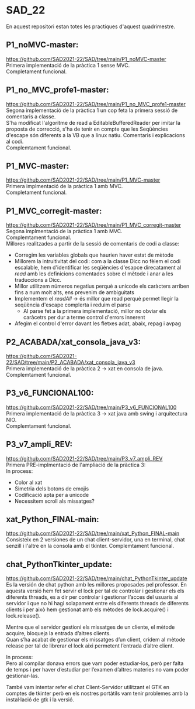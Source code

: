 # SAD_22
En aquest repositori estan totes les practiques d'aquest quadrimestre.

P1_noMVC-master: 
--
https://github.com/SAD2021-22/SAD/tree/main/P1_noMVC-master  
Primera implementació de la pràctica 1 sense MVC.  
Completament funcional.  

P1_no_MVC_profe1-master: 
--
https://github.com/SAD2021-22/SAD/tree/main/P1_no_MVC_profe1-master  
Segona implementació de la pràctica 1 un cop feta la primera sessió de comentaris a classe.  
S'ha modificat l'algoritme de read a EditableBufferedReader per imitar la proposta de correcció, s'ha de tenir en compte que les Seqüències d'escape són diferents a la VB que a linux natiu. Comentaris i explicacions al codi.  
Complemtament funcional.  

P1_MVC-master: 
--
https://github.com/SAD2021-22/SAD/tree/main/P1_MVC-master  
Primera implmentació de la pràctica 1 amb MVC.    
Completament funcional.  

P1_MVC_corregit-master: 
--
https://github.com/SAD2021-22/SAD/tree/main/P1_MVC_corregit-master  
Segona implmentació de la pràctica 1 amb MVC.  
Complemtament funcional.  
Millores realitzades a partir de la sessió de comentaris de codi a classe:
* Corregim les variables globals que haurien haver estat de mètode
* Millorem la intruitivitat del codi: com a la classe Dicc no fèiem el codi escalable, hem d'identificar les seqüències d'esapce direcatament al *read* amb les definicions comentades sobre el mètode i anar a les traduccions a Dicc.
* Millor utilitzem números negatius perquè a unicode els caràcters arriben fins a num molt alts, ens prevenim de ambiguitats
* Implementem el *readAll* -> és millor que read perquè permet llegir la seqüència d'escape complerta i reduim el parse
  * Al parse fet a la primera implementació, millor no obviar els caràcetrs per dur a terme control d'errors innerent
* Afegim el control d'error davant les fletxes adat, abaix, repag i avpag

P2_ACABADA/xat_consola_java_v3: 
--
https://github.com/SAD2021-22/SAD/tree/main/P2_ACABADA/xat_consola_java_v3  
Primera implementació de la pràctica 2 -> xat en consola de java.  
Complemtament funcional.  

P3_v6_FUNCIONAL100: 
--
https://github.com/SAD2021-22/SAD/tree/main/P3_v6_FUNCIONAL100  
Primera implementació de la pràctica 3 -> xat java amb swing i arquitectura NIO.  
Complemtament funcional.  

P3_v7_ampli_REV: 
--
https://github.com/SAD2021-22/SAD/tree/main/P3_v7_ampli_REV  
Primera PRE-implmentació de l'ampliació de la pràctica 3:  
In process:
* Color al xat
* Simetria dels botons de emojis
* Codificació apta per a unicode
* Necessitem scroll als missatges?

xat_Python_FINAL-main: 
--
https://github.com/SAD2021-22/SAD/tree/main/xat_Python_FINAL-main  
Consisteix en 2 versiones de un chat client-servidor, una en terminal, chat senzill i l'altre en la consola amb el tkinter.
Complemtament funcional.  

chat_PythonTkinter_update: 
--
https://github.com/SAD2021-22/SAD/tree/main/chat_PythonTkinter_update                                                 
Es la versión de chat python amb les millores proposades pel professor. En aquesta versió hem fet servir el lock per tal de controlar i gestionar els els diferents threads, es a dir per controlar i gestionar l’acces del usuaris al servidor i que no hi hagi solapament entre els diferents threads de diferents clients i per això hem gestionat amb els mètodes de lock.acquire() i lock.release().  

Mentre que el servidor gestioni els missatges de un cliente, el mètode acquire, bloqueja la entrada d’altres clients.  
Quan s’ha acabat de gestionar els missatges d’un client, cridem al mètode release per tal de librerar el lock aixi permetent l’entrada d’altre client.  

In process:   
Pero al compilar donava errors que vam poder estudiar-los, però per falta de temps i per haver d’estudiar per l’examen d’altres materies no vam poder gestionar-las.  

També vam intentar refer el chat Client-Servidor utilitzant el GTK en comptes de tkinter però en els nostres portàtils vam tenir problemes amb la instal·lació de gtk i la versió.   
